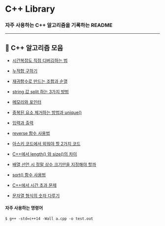 # C++ Library
### 자주 사용하는 C++ 알고리즘을 기록하는 README
***
## 📝 C++ 알고리즘 모음

* [시간복잡도 직접 디버깅하는 법](https://almond0115.tistory.com/entry/시간복잡도-직접-디버깅하는-법)

* [누적합 구하기](https://almond0115.tistory.com/entry/C에서-누적합-구하기)

* [재귀함수로 만드는 조합과 순열](https://almond0115.tistory.com/entry/재귀함수로-만드는-조합과-순열)

* [string 값 split 하는 3가지 방법](https://almond0115.tistory.com/entry/C에서-문자열-자르기-3가지-방법)

* [메모리와 포인터](https://almond0115.tistory.com/entry/메모리와-포인터)

* [중복된 요소 제거하는 방법과 unique()](https://almond0115.tistory.com/entry/C에서-중복된-요소-제거하는-법)

* [입력과 출력](https://almond0115.tistory.com/entry/C에서-입력과-출력)

* [reverse 함수 사용법](https://almond0115.tistory.com/entry/C에서-reverse-함수-사용법)

* [아스키 코드에서 외워야 할 2가지 코드](https://almond0115.tistory.com/entry/아스키-코드에서-외워야-할-2가지-코드)

* [C++에서 length() 와 size()의 차이](https://almond0115.tistory.com/entry/C에서-length와-size의-차이)

* [배열 선언 시 정말 상수 크기만을 지정해야 할까](https://almond0115.tistory.com/entry/C에서-배열-선언-시-정말-상수-크기만을-지정해야-할까)

* [sort() 함수 사용법](https://almond0115.tistory.com/entry/sort-함수-사용법)

* [C++에서 시간 초과 문제](https://almond0115.tistory.com/entry/코테에서-C-시간-초과-문제를-개선하는-3가지-방법)

* [문자열 형식의 숫자 다루기](https://almond0115.tistory.com/entry/isdigit-stoi-함수-활용법)

#### 자주 사용하는 명령어

```
$ g++ -std=c++14 -Wall a.cpp -o test.out
```

